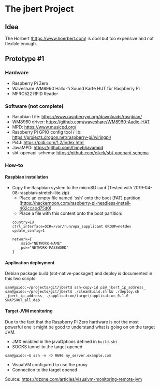 # The jbert Project
## Idea
The Hörbert (https://www.hoerbert.com) is cool but too 
expensive and not flexible enough.

## Prototype #1
### Hardware
 * Raspberry Pi Zero
 * Waveshare WM8960 Hallo-fi Sound Karte HUT für Raspberry Pi
 * MFRC522 RFID Reader

### Software (not complete)
 * Raspbian Lite: https://www.raspberrypi.org/downloads/raspbian/
 * WM8960 driver: https://github.com/waveshare/WM8960-Audio-HAT
 * MPD: https://www.musicpd.org/
 * Raspberry Pi GPIO config tool / lib: https://projects.drogon.net/raspberry-pi/wiringpi/
 * Pi4J: https://pi4j.com/1.2/index.html
 * JavaMPD: https://github.com/finnyb/javampd
 * sbt-openapi-schema: https://github.com/eikek/sbt-openapi-schema

### How-to
#### Raspbian installation
 * Copy the Raspbian system to the microSD card (Tested with 2019-04-08-raspbian-stretch-lite.zip)
   * Place an empty file named 'ssh' onto the boot (FAT) partition (https://hackernoon.com/raspberry-pi-headless-install-462ccabd75d0)
   * Place a file with this content onto the boot partition:
    ```text
    country=EU
    ctrl_interface=DIR=/var/run/wpa_supplicant GROUP=netdev
    update_config=1

    network={
        ssid="NETWORK-NAME"
        psk="NETWORK-PASSWORD"
    }
    ```

#### Application deployment
Debian package build (sbt-native-packager) and deploy is documented in this two scripts:
```
sam@guido:~/projects/git/jbert$ ssh-copy-id pi@_jbert_ip_address_
sam@guido:~/projects/git/jbert$ ./cleanBuild.sh && ./deploy.sh _jbert_ip_address_ ./application/target/application_0.1.0-SNAPSHOT_all.deb
```

#### Target JVM monitoring
Due to the fact that the Raspberry Pi Zero hardware is not the most powerful one it might be good to understand
what is going on on the target JVM.
 * JMX enabled in the javaOptions defined in `build.sbt`
 * SOCKS tunnel to the target opened:
```
sam@guido:~$ ssh -v -D 9696 my_server.example.com
```
 * VisualVM configured to use the proxy
 * Connection to the target opened

Source: https://dzone.com/articles/visualvm-monitoring-remote-jvm
